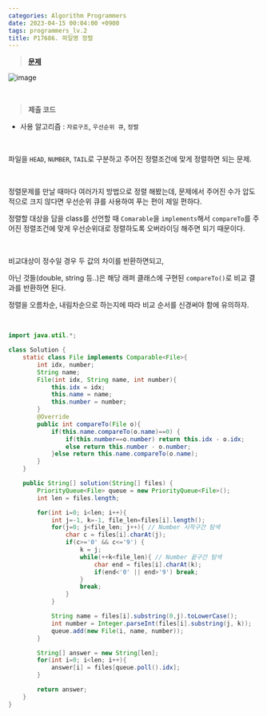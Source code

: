 ```yaml
---
categories: Algorithm Programmers
date: 2023-04-15 00:04:00 +0900
tags: programmers_lv.2
title: P17686. 파일명 정렬
---
```


> **[문제](https://school.programmers.co.kr/learn/courses/30/lessons/17686)**

![image](https://user-images.githubusercontent.com/80896077/232215734-7be4b8f9-2bf6-4399-ad08-39dc7742d698.png)

<br>

> **제출 코드**

- 사용 알고리즘 : `자료구조`, `우선순위 큐`, `정렬`

<br>

파일을 `HEAD`, `NUMBER`, `TAIL`로 구분하고 주어진 정렬조건에 맞게 정렬하면 되는 문제.

<br>

정렬문제를 만날 때마다 여러가지 방법으로 정렬 해봤는데, 문제에서 주어진 수가 압도적으로 크지 않다면 우선순위 큐를 사용하여 푸는 편이 제일 편하다.

정렬할 대상을 담을 class를 선언할 때 `Comarable`을 `implements`해서 `compareTo`를 주어진 정렬조건에 맞게 우선순위대로 정렬하도록 오버라이딩 해주면 되기 때문이다.

<br>

비교대상이 정수일 경우 두 값의 차이를 반환하면되고,

아닌 것들(double, string 등..)은 해당 래퍼 클래스에 구현된 `compareTo()`로 비교 결과를 반환하면 된다.

정렬을 오름차순, 내림차순으로 하는지에 따라 비교 순서를 신경써야 함에 유의하자.

<br>

```java
import java.util.*;

class Solution {
    static class File implements Comparable<File>{
        int idx, number;
        String name;
        File(int idx, String name, int number){
            this.idx = idx;
            this.name = name;
            this.number = number;
        }
        @Override
        public int compareTo(File o){
            if(this.name.compareTo(o.name)==0) {
                if(this.number==o.number) return this.idx - o.idx;
                else return this.number - o.number;
            }else return this.name.compareTo(o.name);
        }
    }

    public String[] solution(String[] files) {
        PriorityQueue<File> queue = new PriorityQueue<File>();
        int len = files.length;

        for(int i=0; i<len; i++){
            int j=-1, k=-1, file_len=files[i].length();
            for(j=0; j<file_len; j++){ // Number 시작구간 탐색
                char c = files[i].charAt(j);
                if(c>='0' && c<='9') {
                    k = j;
                    while(++k<file_len){ // Number 끝구간 탐색
                        char end = files[i].charAt(k);
                        if(end<'0' || end>'9') break;
                    }
                    break;
                }
            }

            String name = files[i].substring(0,j).toLowerCase();
            int number = Integer.parseInt(files[i].substring(j, k));
            queue.add(new File(i, name, number));
        }

        String[] answer = new String[len];
        for(int i=0; i<len; i++){
            answer[i] = files[queue.poll().idx];
        }

        return answer;
    }
}
```
